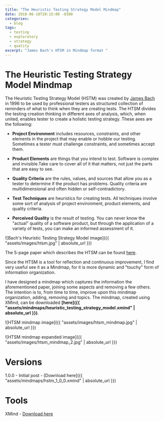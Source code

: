 ```yaml
---
title: "The Heuristic Testing Strategy Model Mindmap"
date: 2018-06-18T20:15:00 -0300
categories:
  - blog
tags:
  - testing
  - exploratory
  - strategy
  - quality
excerpt: "James Bach's HTSM in Mindmap format "
---
```


# The Heuristic Testing Strategy Model Mindmap

The Heuristic Testing Strategy Model (HSTM) was created by [James Bach](http://www.satisfice.com/blog/) in 1996 to be used by professional testers as structured collection of reminders of what to think when they are creating tests. The HTSM divides the testing creation thinking in different axes of analysis, which, when united, enables tester to create a holistic testing strategy. These axes are the following:

- **Project Environment** includes resources, constraints, and other elements in the project that may enable or hobble our testing. Sometimes a tester must challenge constraints, and sometimes accept them.

- **Product Elements** are things that you intend to test. Software is complex and invisible.Take care to cover all of it that matters, not just the parts that are easy to see.

- **Quality Criteria** are the rules, values, and sources that allow you as a tester to determine if the product has problems. Quality criteria are multidimensional and often hidden or self-contradictory.

- **Test Techniques** are heuristics for creating tests. All techniques involve some sort of analysis of project environment, product elements, and quality criteria.

- **Perceived Quality** is the result of testing. You can never know the "actual" quality of a software product, but through the application of a variety of tests, you can make an informed assessment of it.

![Bach's Heuristic Testing Strategy Model image]({{ "assets/images/htsm.jpg" | absolute_url }})

The 5-page paper which describes the HTSM can be found [here](http://www.satisfice.com/tools/htsm.pdf).

Since the HTSM is a tool for reflection and continuous improvement, I find very useful see it as a Mindmap, for it is more dynamic and "touchy" form of information organization.

I have designed a mindmap which captures the information the aforementioned paper, joining some aspects and removing a few others. The intention is to, from time to time, improve upon this mindmap organization, adding, removing and topics. The mindmap, created using XMind, can be downloaded **[here]({{ "assets/mindmaps/heuristic_testing_strategy_model.xmind" | absolute_url }})**.

![HTSM mindmap image]({{ "assets/images/htsm_mindmap.jpg" | absolute_url }})

![HTSM mindmap expanded image]({{ "assets/images/htsm_mindmap_2.jpg" | absolute_url }})

# Versions

1.0.0 - Initial post - [Download here]({{ "assets/mindmaps/hstm_1_0_0.xmind" | absolute_url }})

# Tools

XMind - [Download here](https://www.xmind.net/download/)
